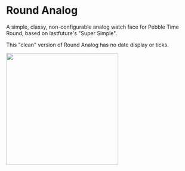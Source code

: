 # Round Analog

A simple, classy, non-configurable analog watch face for Pebble Time Round, based on lastfuture's "Super Simple".

This "clean" version of Round Analog has no date display or ticks. 

<img src="https://raw.githubusercontent.com/marielin/Round-Analog/clean/screenshots/clean_round_analog_screenshot.png" width="300">
